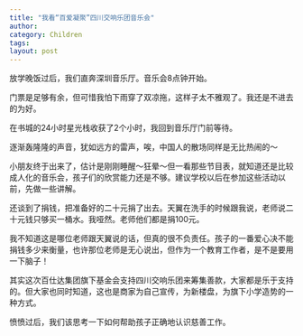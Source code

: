 ```yaml
---
title: "我看“百爱凝聚”四川交响乐团音乐会"
author:
category: Children
tags: 
layout: post
---
```

放学晚饭过后，我们直奔深圳音乐厅。音乐会8点钟开始。

门票是足够有余，但可惜我怕下雨穿了双凉拖，这样子太不雅观了。我还是不进去的为好。

在书城的24小时星光栈收获了2个小时，我回到音乐厅门前等待。

逐渐轰隆隆的声音，犹如远方的雷声，唉，中国人的散场同样是无比热闹的～

小朋友终于出来了，估计是刚刚睡醒～狂晕～但一看那些节目表，就知道还是比较成人化的音乐会，孩子们的欣赏能力还是不够。建议学校以后在参加这些活动以前，先做一些讲解。

还谈到了捐钱，把准备好的二十元捐了出去。天翼在洗手的时候跟我说，老师说二十元钱只够买一桶水。我哑然。老师他们都是捐100元。

我不知道这是哪位老师跟天翼说的话，但真的很不负责任。孩子的一番爱心决不能捐钱多少来衡量，也许那位老师是无心说出，但作为一个教育工作者，是不是要用一下脑子！

其实这次百仕达集团旗下基金会支持四川交响乐团来筹集善款，大家都是乐于支持的。但大家也同时知道，这也是商家为自己宣传，为新楼盘，为旗下小学造势的一种方式。

愤愤过后，我们该思考一下如何帮助孩子正确地认识慈善工作。

